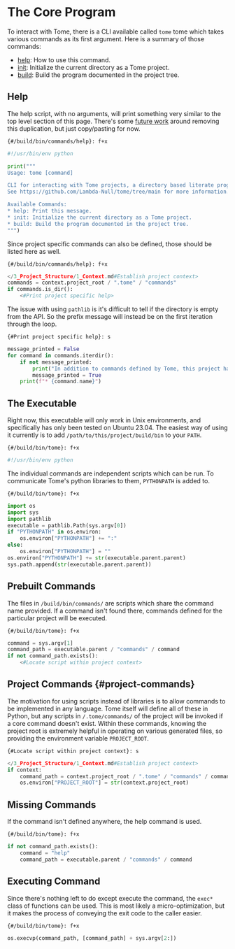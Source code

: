 # The Core Program

To interact with Tome, there is a CLI available called `tome` tome which takes various commands as its first argument. Here is a summary of those commands:

* [help](#Help): How to use this command.
* [init](1_Init.md): Initialize the current directory as a Tome project.
* [build](2_Build.md): Build the program documented in the project tree.

## Help

The help script, with no arguments, will print something very similar to the top level section of this page. There's some [future work](/B_Loose_Ends/Future_Work.md) around removing this duplication, but just copy/pasting for now.

`{#/build/bin/commands/help}: f+x`
```python
#!/usr/bin/env python

print("""
Usage: tome [command]

CLI for interacting with Tome projects, a directory based literate programming tool.
See https://github.com/Lambda-Null/tome/tree/main for more information.

Available Commands:
* help: Print this message.
* init: Initialize the current directory as a Tome project.
* build: Build the program documented in the project tree.
""")
```

Since project specific commands can also be defined, those should be listed here as well.

`{#/build/bin/commands/help}: f+x`
```python
</3_Project_Structure/1_Context.md#Establish project context>
commands = context.project_root / ".tome" / "commands"
if commands.is_dir():
    <#Print project specific help>
```

The issue with using `pathlib` is it's difficult to tell if the directory is empty from the API. So the prefix message will instead be on the first iteration through the loop.

`{#Print project specific help}: s`
```python
message_printed = False
for command in commands.iterdir():
    if not message_printed:
        print("In addition to commands defined by Tome, this project has the following commands available:")
        message_printed = True
    print(f"* {command.name}")
```

## The Executable

Right now, this executable will only work in Unix environments, and specifically has only been tested on Ubuntu 23.04. The easiest way of using it currently is to add `/path/to/this/project/build/bin` to your `PATH`.

`{#/build/bin/tome}: f+x`
```python
#!/usr/bin/env python
```

The individual commands are independent scripts which can be run. To communicate Tome's python libraries to them, `PYTHONPATH` is added to.

`{#/build/bin/tome}: f+x`
```python
import os
import sys
import pathlib
executable = pathlib.Path(sys.argv[0])
if "PYTHONPATH" in os.environ:
    os.environ["PYTHONPATH"] += ":"
else:
    os.environ["PYTHONPATH"] = ""
os.environ["PYTHONPATH"] += str(executable.parent.parent)
sys.path.append(str(executable.parent.parent))
```

## Prebuilt Commands

The files in `/build/bin/commands/` are scripts which share the command name provided. If a command isn't found there, commands defined for the particular project will be executed.

`{#/build/bin/tome}: f+x`
```python
command = sys.argv[1]
command_path = executable.parent / "commands" / command
if not command_path.exists():
    <#Locate script within project context>
```

## Project Commands {#project-commands}

The motivation for using scripts instead of libraries is to allow commands to be implemented in any language. Tome itself will define all of these in Python, but any scripts in `/.tome/commands/` of the project will be invoked if a core command doesn't exist. Within these commands, knowing the project root is extremely helpful in operating on various generated files, so providing the environment variable `PROJECT_ROOT`.

`{#Locate script within project context}: s`
```python
</3_Project_Structure/1_Context.md#Establish project context>
if context:
    command_path = context.project_root / ".tome" / "commands" / command
    os.environ["PROJECT_ROOT"] = str(context.project_root)
```

## Missing Commands

If the command isn't defined anywhere, the help command is used.

`{#/build/bin/tome}: f+x`
```python
if not command_path.exists():
    command = "help"
    command_path = executable.parent / "commands" / command
```

## Executing Command

Since there's nothing left to do except execute the command, the `exec*` class of functions can be used. This is most likely a micro-optimization, but it makes the process of conveying the exit code to the caller easier.

`{#/build/bin/tome}: f+x`
```python
os.execvp(command_path, [command_path] + sys.argv[2:])
```
